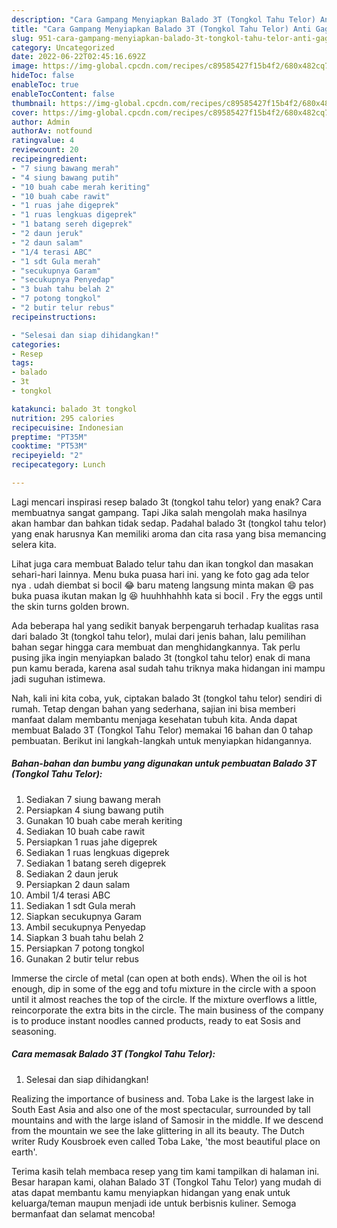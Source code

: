 ```yaml
---
description: "Cara Gampang Menyiapkan Balado 3T (Tongkol Tahu Telor) Anti Gagal"
title: "Cara Gampang Menyiapkan Balado 3T (Tongkol Tahu Telor) Anti Gagal"
slug: 951-cara-gampang-menyiapkan-balado-3t-tongkol-tahu-telor-anti-gagal
category: Uncategorized
date: 2022-06-22T02:45:16.692Z
image: https://img-global.cpcdn.com/recipes/c89585427f15b4f2/680x482cq70/balado-3t-tongkol-tahu-telor-foto-resep-utama.jpg
hideToc: false
enableToc: true
enableTocContent: false
thumbnail: https://img-global.cpcdn.com/recipes/c89585427f15b4f2/680x482cq70/balado-3t-tongkol-tahu-telor-foto-resep-utama.jpg
cover: https://img-global.cpcdn.com/recipes/c89585427f15b4f2/680x482cq70/balado-3t-tongkol-tahu-telor-foto-resep-utama.jpg
author: Admin
authorAv: notfound
ratingvalue: 4
reviewcount: 20
recipeingredient:
- "7 siung bawang merah"
- "4 siung bawang putih"
- "10 buah cabe merah keriting"
- "10 buah cabe rawit"
- "1 ruas jahe digeprek"
- "1 ruas lengkuas digeprek"
- "1 batang sereh digeprek"
- "2 daun jeruk"
- "2 daun salam"
- "1/4 terasi ABC"
- "1 sdt Gula merah"
- "secukupnya Garam"
- "secukupnya Penyedap"
- "3 buah tahu belah 2"
- "7 potong tongkol"
- "2 butir telur rebus"
recipeinstructions:

- "Selesai dan siap dihidangkan!"
categories:
- Resep
tags:
- balado
- 3t
- tongkol

katakunci: balado 3t tongkol 
nutrition: 295 calories
recipecuisine: Indonesian
preptime: "PT35M"
cooktime: "PT53M"
recipeyield: "2"
recipecategory: Lunch

---
```



Lagi mencari inspirasi resep balado 3t (tongkol tahu telor) yang enak? Cara membuatnya sangat gampang. Tapi Jika salah mengolah maka hasilnya akan hambar dan bahkan tidak sedap. Padahal balado 3t (tongkol tahu telor) yang enak harusnya Kan memiliki aroma dan cita rasa yang bisa memancing selera kita.


Lihat juga cara membuat Balado telur tahu dan ikan tongkol dan masakan sehari-hari lainnya. Menu buka puasa hari ini. yang ke foto gag ada telor nya . udah diembat si bocil 😂 baru mateng langsung minta makan 😄 pas buka puasa ikutan makan lg 😆 huuhhhahhh kata si bocil . Fry the eggs until the skin turns golden brown.

Ada beberapa hal yang sedikit banyak berpengaruh terhadap kualitas rasa dari balado 3t (tongkol tahu telor), mulai dari jenis bahan, lalu pemilihan bahan segar hingga cara membuat dan menghidangkannya. Tak perlu pusing jika ingin menyiapkan balado 3t (tongkol tahu telor) enak di mana pun kamu berada, karena asal sudah tahu triknya maka hidangan ini mampu jadi suguhan istimewa.


Nah, kali ini kita coba, yuk, ciptakan balado 3t (tongkol tahu telor) sendiri di rumah. Tetap dengan bahan yang sederhana, sajian ini bisa memberi manfaat dalam membantu menjaga kesehatan tubuh kita. Anda dapat membuat Balado 3T (Tongkol Tahu Telor) memakai 16 bahan dan 0 tahap pembuatan. Berikut ini langkah-langkah untuk menyiapkan hidangannya.

<!--inarticleads1-->

##### Bahan-bahan dan bumbu yang digunakan untuk pembuatan Balado 3T (Tongkol Tahu Telor):

1. Sediakan 7 siung bawang merah
1. Persiapkan 4 siung bawang putih
1. Gunakan 10 buah cabe merah keriting
1. Sediakan 10 buah cabe rawit
1. Persiapkan 1 ruas jahe digeprek
1. Sediakan 1 ruas lengkuas digeprek
1. Sediakan 1 batang sereh digeprek
1. Sediakan 2 daun jeruk
1. Persiapkan 2 daun salam
1. Ambil 1/4 terasi ABC
1. Sediakan 1 sdt Gula merah
1. Siapkan secukupnya Garam
1. Ambil secukupnya Penyedap
1. Siapkan 3 buah tahu belah 2
1. Persiapkan 7 potong tongkol
1. Gunakan 2 butir telur rebus


Immerse the circle of metal (can open at both ends). When the oil is hot enough, dip in some of the egg and tofu mixture in the circle with a spoon until it almost reaches the top of the circle. If the mixture overflows a little, reincorporate the extra bits in the circle. The main business of the company is to produce instant noodles canned products, ready to eat Sosis and seasoning. 

<!--inarticleads2-->

##### Cara memasak Balado 3T (Tongkol Tahu Telor):


1. Selesai dan siap dihidangkan!

Realizing the importance of business and. Toba Lake is the largest lake in South East Asia and also one of the most spectacular, surrounded by tall mountains and with the large island of Samosir in the middle. If we descend from the mountain we see the lake glittering in all its beauty. The Dutch writer Rudy Kousbroek even called Toba Lake, &#39;the most beautiful place on earth&#39;. 

Terima kasih telah membaca resep yang tim kami tampilkan di halaman ini. Besar harapan kami, olahan Balado 3T (Tongkol Tahu Telor) yang mudah di atas dapat membantu kamu menyiapkan hidangan yang enak untuk keluarga/teman maupun menjadi ide untuk berbisnis kuliner. Semoga bermanfaat dan selamat mencoba!
